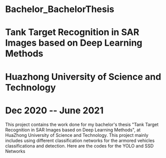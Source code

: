 # Bachelor_BachelorThesis
# Tank Target Recognition in SAR Images based on Deep Learning Methods
# Huazhong University of Science and Technology
# Dec 2020 -- June 2021
This project contains the work done for my bachelor's thesis "Tank Target Recognition in SAR Images based on Deep Learning Methods", at HuaZhong University of Science and Technology. This project mainly includes using different classification networks for the armored vehicles classificationa and detection. Here are the codes for the YOLO and SSD Networks
